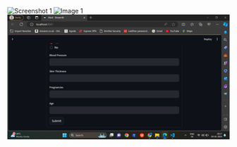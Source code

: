 ![Screenshot 1](./twitter1.png)
<img src='/images/Screenshot (12).png.' alt="Image 1" />
<img src='/images/Screenshot (27).png' alt="Image 1" />
